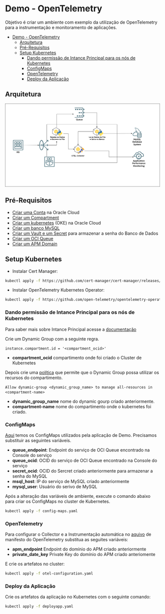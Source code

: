 # Demo - OpenTelemetry

Objetivo é criar um ambiente com exemplo da utilização de OpenTelemetry para a instrumentação e monitoramento de aplicações.

- [Demo - OpenTelemetry](#demo---opentelemetry)
  - [Arquitetura](#arquitetura)
  - [Pré-Requisitos](#pré-requisitos)
  - [Setup Kubernetes](#setup-kubernetes)
    - [Dando permissão de Intance Principal para os nós de Kubernetes](#dando-permissão-de-intance-principal-para-os-nós-de-kubernetes)
    - [ConfigMaps](#configmaps)
    - [OpenTelemetry](#opentelemetry)
    - [Deploy da Aplicação](#deploy-da-aplicação)


## Arquitetura

![Arquitetura](/images/TDC.png)

## Pré-Requisitos

- [Criar uma Conta](https://www.oracle.com/br/cloud/free/) na Oracle Cloud 
- [Criar um Compartment](https://docs.oracle.com/en-us/iaas/Content/Identity/Tasks/managingcompartments.htm)
- [Criar um kubernetes](https://docs.oracle.com/en/solutions/build-rest-java-application-with-oke/configure-your-kubernetes-cluster-oracle-cloud1.html#GUID-D1832637-FFF9-4875-9408-4F28320511E1) (OKE) na Oracle Cloud
- [Criar um banco MySQL](https://blogs.oracle.com/developers/post/complete-guide-to-getting-started-with-mysql-db-in-the-oracle-cloud)
- [Criar um Vault e um Secret](https://docs.oracle.com/en/database/other-databases/essbase/19.3/essad/create-vault-secrets-and-encrypt-values.html#:~:text=Sign%20in%20to%20the%20Oracle,Click%20Create%20Vault.) para armazenar a senha do Banco de Dados
- [Criar um OCI Queue](https://docs.oracle.com/en-us/iaas/Content/queue/queue-create.htm)
- [Criar um APM Domain](https://docs.oracle.com/en-us/iaas/application-performance-monitoring/doc/create-apm-domain.html)

## Setup Kubernetes

- Instalar Cert Manager: 

```bash
kubectl apply -f https://github.com/cert-manager/cert-manager/releases/download/v1.12.0/cert-manager.yaml
```

- Instalar OpenTelemetry Kubernetes Operator:

```bash 
kubectl apply -f https://github.com/open-telemetry/opentelemetry-operator/releases/latest/download/opentelemetry-operator.yaml
```

### Dando permissão de Intance Principal para os nós de Kubernetes

Para saber mais sobre Intance Principal acesse a [documentação](https://docs.oracle.com/en-us/iaas/Content/Identity/Tasks/callingservicesfrominstances.htm)

Crie um Dynamic Group com a seguinte regra.

```
instance.compartment.id = '<compartment_ocid>'
```
- **compartment_ocid** compartimento onde foi criado o Cluster de Kubernetes

Depois crie uma [política](https://docs.oracle.com/en-us/iaas/Content/Identity/Tasks/callingservicesfrominstances.htm) que permite que o Dynamic Group possa utilizar os recursos do compartimento.

```
Allow dynamic-group <dynamic_group_name> to manage all-resources in <compartment-name>
```

- **dynamic_group_name** nome do dynamic gourp criado anteriormente.
- **compartment-name** nome do compartimento onde o kubernetes foi criado.

### ConfigMaps

[Aqui](/manifestos/config-maps.yaml) temos os ConfigMaps utilizados pela aplicação de Demo. Precisamos substituir as seguintes variáveis.

  - **queue_endpoint**: Endpoint do serviço de OCI Queue encontrado na Console do serviço
  - **queue_ocid**: OCID do serviço de OCI Queue encontrado na Console do serviço
  - **secret_ocid**: OCID do Sercret criado anteriormente para armazenar a senha do MySQL
  - **msql_host**: IP do serviço de MySQL criado anteriormente
  - **mysql_user**: Usuário do serivo de MySQL

Após a alteração das variáveis de ambiente, execute o comando abaixo para criar os ConfigMaps no cluster de Kubernetes.

```bash
kubectl apply -f config-maps.yaml
```

### OpenTelemetry

Para configurar o Collector e a Instrumentação automática no [aquivo](/manifestos/otel-configuration.yaml) de manifesto do OpenTelemetry substitua as seguites variáveis:

- **apm_endpoint** Endpoint do domínio do APM criado anteriormente
- **private_date_key** Private Key do domínio do APM criado anteriomente

E crie os artefatos no cluster:

```bash
kubectl apply -f otel-configuration.yaml
```

### Deploy da Aplicação

Crie os artefatos da aplicação no Kubernetes com o seguinte comando:

```bash
kubectl apply -f deployapp.yaml
```
